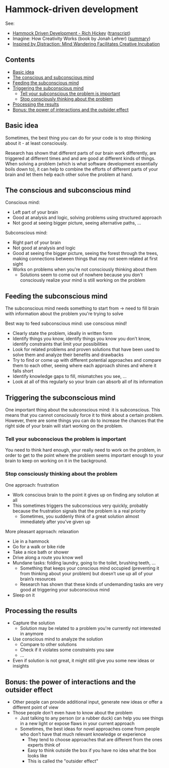 # Hammock-driven development

See:

-   [Hammock Driven Development - Rich Hickey](https://www.youtube.com/watch?v=f84n5oFoZBc) ([transcript](https://github.com/matthiasn/talk-transcripts/blob/master/Hickey_Rich/HammockDrivenDev.md))
-   Imagine: How Creativity Works (book by Jonah Lehrer) ([summary](http://newbooksinbrief.com/2012/04/29/12-a-summary-of-imagine-how-creativity-works-by-jonah-lehrer/))
-   [Inspired by Distraction: Mind Wandering Facilitates Creative Incubation](https://journals.sagepub.com/doi/abs/10.1177/0956797612446024)

## Contents

-   [Basic idea](#basic-idea)
-   [The conscious and subconscious mind](#the-conscious-and-subconscious-mind)
-   [Feeding the subconscious mind](#feeding-the-subconscious-mind)
-   [Triggering the subconscious mind](#triggering-the-subconscious-mind)
    -   [Tell your subconscious the problem is important](#tell-your-subconscious-the-problem-is-important)
    -   [Stop consciously thinking about the problem](#stop-consciously-thinking-about-the-problem)
-   [Processing the results](#processing-the-results)
-   [Bonus: the power of interactions and the outsider effect](#bonus-the-power-of-interactions-and-the-outsider-effect)

## Basic idea

Sometimes, the best thing you can do for your code is to stop thinking about it - at least consciously. 

Research has shown that different parts of our brain work differently, are triggered at different times and and are good at different kinds of things. When solving a problem (which is what software development essentially boils down to), it can help to combine the efforts of different parts of your brain and let them help each other solve the problem at hand.

## The conscious and subconscious mind

Conscious mind:

-   Left part of your brain
-   Good at analysis and logic, solving problems using structured approach
-   Not good at seeing bigger picture, seeing alternative paths, ...

Subconscious mind:

-   Right part of your brain
-   Not good at analysis and logic
-   Good at seeing the bigger picture, seeing the forest through the trees, making connections between things that may not seem related at first sight
-   Works on problems when you're not consciously thinking about them
    -   Solutions seem to come out of nowhere because you don't consciously realize your mind is still working on the problem

## Feeding the subconscious mind

The subconscious mind needs something to start from -> need to fill brain with information about the problem you're trying to solve

Best way to feed subconscious mind: use conscious mind!

-   Clearly state the problem, ideally in written form
-   Identify things you know, identify things you know you don’t know, identify constraints that limit your possibilities
-   Look for related problems and proven solutions that have been used to solve them and analyze their benefits and drawbacks
-   Try to find or come up with different potential approaches and compare them to each other, seeing where each approach shines and where it falls short
-   Identify knowledge gaps to fill, mismatches you see, ...
-   Look at all of this regularly so your brain can absorb all of its information

## Triggering the subconscious mind

One important thing about the subconscious mind: it is subconscious. This means that you cannot consciously force it to think about a certain problem. However, there are some things you can do to increase the chances that the right side of your brain will start working on the problem.

### Tell your subconscious the problem is important

You need to think hard enough, your really need to work on the problem, in order to get to the point where the problem seems important enough to your brain to keep on working on it in the background.

### Stop consciously thinking about the problem

One approach: frustration

-   Work conscious brain to the point it gives up on finding any solution at all
-   This sometimes triggers the subconscious very quickly, probably because the frustration signals that the problem is a real priority
    -   Sometimes, you suddenly think of a great solution almost immediately after you’ve given up

More pleasant approach: relaxation

-   Lie in a hammock
-   Go for a walk or bike ride
-   Take a nice bath or shower
-   Drive along a route you know well
-   Mundane tasks: folding laundry, going to the toilet, brushing teeth, ...
    -   Something that keeps your conscious mind occupied (preventing it from thinking about your problem) but doesn’t use up all of your brain’s resources
    -   Research has shown that these kinds of undemanding tasks are very good at triggering your subconscious mind
-   Sleep on it

## Processing the results

-   Capture the solution
    -   Solution may be related to a problem you're currently not interested in anymore
-   Use conscious mind to analyze the solution
    -   Compare to other solutions
    -   Check if it violates some constraints you saw
    -   ...
-   Even if solution is not great, it might still give you some new ideas or insights

## Bonus: the power of interactions and the outsider effect

-   Other people can provide additional input, generate new ideas or offer a different point of view
-   Those people don't even have to know about the problem
    -   Just talking to any person (or a rubber duck) can help you see things in a new light or expose flaws in your current approach
    -   Sometimes, the best ideas for novel approaches come from people who don’t have that much relevant knowledge or experience
        -   They tend to choose approaches that are different from the ones experts think of
        -   Easy to think outside the box if you have no idea what the box looks like
        -   This is called the "outsider effect"
